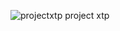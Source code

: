 ![projectxtp](https://github.com/user-attachments/assets/d8cca71a-cfab-4b73-8b70-35b579e4cdc1) project xtp
